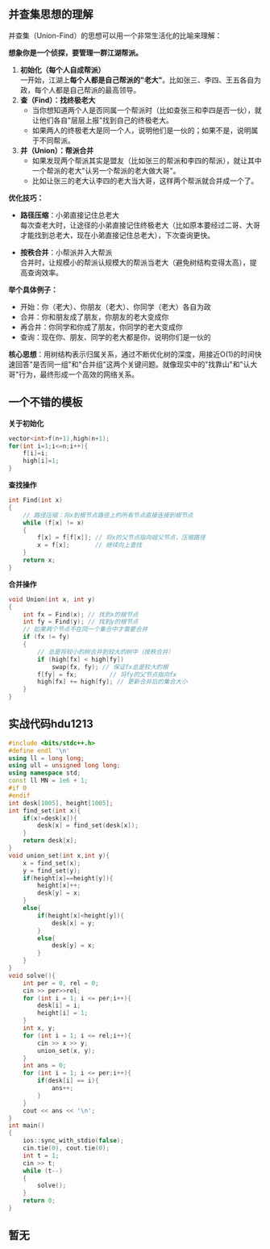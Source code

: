## 并查集思想的理解
并查集（Union-Find）的思想可以用一个非常生活化的比喻来理解：

**想象你是一个侦探，要管理一群江湖帮派。**

1. **初始化（每个人自成帮派）**  
   一开始，江湖上**每个人都是自己帮派的"老大"**。比如张三、李四、王五各自为政，每个人都是自己帮派的最高领导。
2. **查（Find）：找终极老大**  
   - 当你想知道两个人是否同属一个帮派时（比如查张三和李四是否一伙），就让他们各自"层层上报"找到自己的终极老大。
   - 如果两人的终极老大是同一个人，说明他们是一伙的；如果不是，说明属于不同帮派。
3. **并（Union）：帮派合并**  
   - 如果发现两个帮派其实是盟友（比如张三的帮派和李四的帮派），就让其中一个帮派的老大"认另一个帮派的老大做大哥"。
   - 比如让张三的老大认李四的老大当大哥，这样两个帮派就合并成一个了。

**优化技巧：**
- **路径压缩**：小弟直接记住总老大  
  每次查老大时，让途径的小弟直接记住终极老大（比如原本要经过二哥、大哥才能找到总老大，现在小弟直接记住总老大），下次查询更快。

- **按秩合并**：小帮派并入大帮派  
  合并时，让规模小的帮派认规模大的帮派当老大（避免树结构变得太高），提高查询效率。

**举个具体例子：**
- 开始：你（老大）、你朋友（老大）、你同学（老大）各自为政
- 合并：你和朋友成了朋友，你朋友的老大变成你
- 再合并：你同学和你成了朋友，你同学的老大变成你
- 查询：现在你、朋友、同学的老大都是你，说明你们是一伙的

**核心思想**：用树结构表示归属关系，通过不断优化树的深度，用接近O(1)的时间快速回答"是否同一组"和"合并组"这两个关键问题。就像现实中的"找靠山"和"认大哥"行为，最终形成一个高效的网络关系。
## 一个不错的模板
**关于初始化**
```C++
vector<int>f(n+1),high(n+1);
for(int i=1;i<=n;i++){
    f[i]=i;
    high[i]=1;
}
```
**查找操作**
```C++
int Find(int x)
{
    // 路径压缩：将x到根节点路径上的所有节点直接连接到根节点
    while (f[x] != x)
    {
        f[x] = f[f[x]]; // 将x的父节点指向祖父节点，压缩路径
        x = f[x];       // 继续向上查找
    }
    return x;
}
```

**合并操作**
```C++
void Union(int x, int y)
{
    int fx = Find(x); // 找到x的根节点
    int fy = Find(y); // 找到y的根节点
    // 如果两个节点不在同一个集合中才需要合并
    if (fx != fy)
    {
        // 总是将较小的树合并到较大的树中（按秩合并）
        if (high[fx] < high[fy])
            swap(fx, fy); // 保证fx总是较大的根
        f[fy] = fx;         // 将fy的父节点指向fx
        high[fx] += high[fy]; // 更新合并后的集合大小
    }
}
```
## 实战代码hdu1213
```C++
#include <bits/stdc++.h>
#define endl '\n'
using ll = long long;
using ull = unsigned long long;
using namespace std;
const ll MN = 1e6 + 1;
#if 0
#endif
int desk[1005], height[1005];
int find_set(int x){
    if(x!=desk[x]){
        desk[x] = find_set(desk[x]);
    }
    return desk[x];
}
void union_set(int x,int y){
    x = find_set(x);
    y = find_set(y);
    if(height[x]==height[y]){
        height[x]++;
        desk[y] = x;
    }
    else{
        if(height[x]<height[y]){
            desk[x] = y;
        }
        else{
            desk[y] = x;
        }
    }
}
void solve(){
    int per = 0, rel = 0;
    cin >> per>>rel;
    for (int i = 1; i <= per;i++){
        desk[i] = i;
        height[i] = 1;
    }
    int x, y;
    for (int i = 1; i <= rel;i++){
        cin >> x >> y;
        union_set(x, y);
    }
    int ans = 0;
    for (int i = 1; i <= per;i++){
        if(desk[i] == i){
            ans++;
        }
    }
    cout << ans << '\n';
}
int main()
{
    ios::sync_with_stdio(false);
    cin.tie(0), cout.tie(0);
    int t = 1;
    cin >> t;
    while (t--)
    {
        solve();
    }
    return 0;
}
```
## 暂无